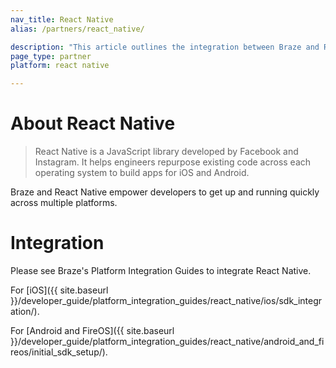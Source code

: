 ```yaml
---
nav_title: React Native
alias: /partners/react_native/

description: "This article outlines the integration between Braze and React Native, a JavaScript library developed by Facebook and Instagram."
page_type: partner
platform: react native

---
```

# About React Native

> React Native is a JavaScript library developed by Facebook and Instagram. It helps engineers repurpose existing code across each operating system to build apps for iOS and Android.

Braze and React Native empower developers to get up and running quickly across multiple platforms.

# Integration

Please see Braze's Platform Integration Guides to integrate React Native.

For [iOS]({{ site.baseurl }}/developer_guide/platform_integration_guides/react_native/ios/sdk_integration/).

For [Android and FireOS]({{ site.baseurl }}/developer_guide/platform_integration_guides/react_native/android_and_fireos/initial_sdk_setup/).
